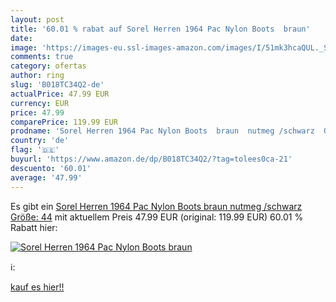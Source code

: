 ```yaml
---
layout: post
title: '60.01 % rabat auf Sorel Herren 1964 Pac Nylon Boots  braun'
date: 
image: 'https://images-eu.ssl-images-amazon.com/images/I/51mk3hcaQUL._SL200_.jpg'
comments: true
category: ofertas
author: ring
slug: 'B018TC34Q2-de'
actualPrice: 47.99 EUR
currency: EUR
price: 47.99
comparePrice: 119.99 EUR
prodname: 'Sorel Herren 1964 Pac Nylon Boots  braun  nutmeg /schwarz  Größe: 44'
country: 'de'
flag: '🇩🇪'
buyurl: 'https://www.amazon.de/dp/B018TC34Q2/?tag=tolees0ca-21'
descuento: '60.01'
average: '47.99'
---
```


Es gibt ein [Sorel Herren 1964 Pac Nylon Boots  braun  nutmeg /schwarz  Größe: 44](https://www.amazon.de/dp/B018TC34Q2/?tag=tolees0ca-21) mit aktuellem Preis 47.99 EUR (original: 119.99 EUR) 60.01 % Rabatt hier:

[![Sorel Herren 1964 Pac Nylon Boots  braun](https://images-eu.ssl-images-amazon.com/images/I/51mk3hcaQUL._SL200_.jpg)](https://www.amazon.de/dp/B018TC34Q2/?tag=tolees0ca-21)

ℹ️:


[kauf es hier!!](https://www.amazon.de/dp/B018TC34Q2/?tag=tolees0ca-21)
